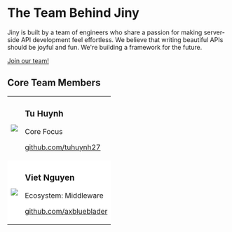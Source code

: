 # The Team Behind Jiny

Jiny is built by a team of engineers who share a passion for making server-side API development feel effortless. We believe that writing beautiful APIs should be joyful and fun. We're building a framework for the future.

[Join our team!](https://github.com/huynhminhtufu/jiny)

## Core Team Members

<table>
    <tr>
        <td><img src="https://d33wubrfki0l68.cloudfront.net/19e8b1005d45f56e2c10ad30e215298ce50c677e/6f09c/tu-huynh.jpg" style="max-width: 100px;"></td>
        <td>
            <h3>Tu Huynh</h3>
            <p>Core Focus</p>
            <p><a href="https://github.com/tuhuynh27" target="_blank">github.com/tuhuynh27</a></p>
        </td>
    </tr>
    <tr style="background: #fff">
        <td><img src="https://avatars0.githubusercontent.com/u/23312088?s=460&v=4" style="max-width: 100px;"></td>
        <td>
            <h3>Viet Nguyen</h3>
            <p>Ecosystem: Middleware</p>
            <p><a href="https://github.com/axblueblader" target="_blank">github.com/axblueblader</a></p>
        </td>
    </tr>
</table>
